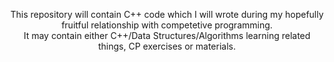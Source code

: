<p align="center"> 
  This repository will contain C++ code which I will wrote during my hopefully fruitful relationship with competetive programming. <br> 
  It may contain either C++/Data Structures/Algorithms learning related things, CP exercises or materials. 
</p> 
